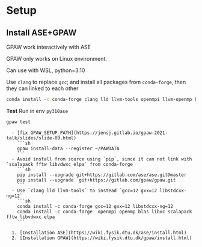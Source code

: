 # Setup

## Install ASE+GPAW

GPAW work interactively with ASE

GPAW only works on Linux environment.

Can use with WSL, python=3.10

Use `clang` to replace `gcc`; and install all packages from `conda-forge`, then they can linked to each other

```sh
conda install -c conda-forge clang lld llvm-tools openmpi llvm-openmp blas libxc scalapack fftw libvdwxc elpa ase gpaw
```

**Test**
Run in env `py310ase`

```sh
gpaw test
```

```{note}
  - [fix GPAW_SETUP_PATH](https://jensj.gitlab.io/gpaw-2021-talk/slides/slide-09.html)
    ```sh
    gpaw install-data --register ~/PAWDATA
    ```
  - Avoid install from source using `pip`, since it can not link with `scalapack fftw libvdwxc elpa` from conda-forge
    ```sh
    pip install --upgrade git+https://gitlab.com/ase/ase.git@master
    pip install --upgrade  git+https://gitlab.com/gpaw/gpaw.git
    ```
  - Use `clang lld llvm-tools` to instead `gcc=12 gxx=12 libstdcxx-ng=12`
    ```sh
    conda install -c conda-forge gcc=12 gxx=12 libstdcxx-ng=12
    conda install -c conda-forge  openmpi openmp blas libxc scalapack fftw libvdwxc elpa
    ```
```

```{see also}
  1. [Installation ASE](https://wiki.fysik.dtu.dk/ase/install.html)
  2. [Installation GPAW](https://wiki.fysik.dtu.dk/gpaw/install.html)
```
